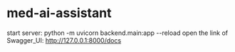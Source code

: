 # med-ai-assistant

start server: python -m uvicorn backend.main:app --reload
open the link of Swagger_UI: http://127.0.0.1:8000/docs 